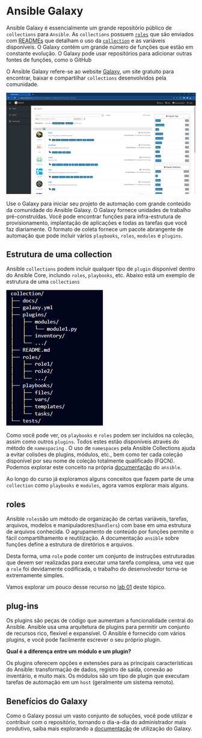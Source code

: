 Ansible Galaxy
=======================================================

Ansible Galaxy é essencialmente um grande repositório público de `collections` para `Ansible`. As `collections` possuem [`roles`](## "Uma role Ansible® é uma unidade portátil e independente de automação Ansible que serve como método preferencial para agrupar tarefas relacionadas e variáveis, arquivos, manipuladores e outros ativos associados em uma estrutura de arquivos conhecida. Embora as tarefas de automação possam ser escritas exclusivamente em um Ansible Playbook, as funções do Ansible permitem criar pacotes de conteúdo de automação que podem ser executados em uma ou mais execuções, reutilizados em playbooks e compartilhados com outros usuários em coleções.") que são enviados com [READMEs](../Appendix/Ansible/extras/nginx-role-README.md) que detalham o uso da  [`collection`](## "As collections são um formato de distribuição para o conteúdo do Ansible que pode incluir manuais, funções, módulos e plug-ins. Você pode instalar e usar coleções por meio de um servidor de distribuição, como o Ansible Galaxy, ou um servidor Pulp 3 Galaxy.") e as variáveis disponíveis. O Galaxy contém um grande número de funções que estão em constante evolução. O Galaxy pode usar repositórios para adicionar outras fontes de funções, como o GitHub

O Ansible Galaxy refere-se ao website [Galaxy](https://galaxy.ansible.com/), um site gratuito para encontrar, baixar e compartilhar `collections` desenvolvidos pela comunidade.

![site](images/06-01-04.png)

Use o Galaxy para iniciar seu projeto de automação com grande conteúdo da comunidade do Ansible Galaxy. O Galaxy fornece unidades de trabalho pré-construídas. Você pode encontrar funções para infra-estrutura de provisionamento, implantação de aplicações e todas as tarefas que você faz diariamente. O formato de coleta fornece um pacote abrangente de automação que pode incluir vários `playbooks`, `roles`, `modules` e `plugins`.

Estrutura de uma collection
-------------------------------------------------------

Ansible `collections` podem incluir qualquer tipo de `plugin` disponível dentro do Ansible Core, inclundo `roles`, `playbooks`, etc. Abaixo está um exemplo de estrutura de uma `collections`

![Colection](images/06-01-05.png)

Como você pode ver, os `playbooks` e `roles` podem ser incluídos na coleção, assim como outros `plugins`. Todos estes estão disponíveis através do método de `namespacing` . O uso de `namespaces` pela Ansible Collections ajuda a evitar colisões de plugins, módulos, etc., bem como ter cada coleção disponível por seu nome de coleção totalmente qualificado (FQCN). Podemos explorar este conceito na própria [documentação](https://galaxy.ansible.com/docs/contributing/namespaces.html) do `ansible`.

Ao longo do curso já exploramos alguns conceitos que fazem parte de uma `collection` como `playbooks` e `modules`, agora vamos explorar mais alguns.

**roles**
--------------------------------------------
Ansible `roles`são um método de organização de certas variáveis, tarefas, arquivos, modelos e manipuladores(`handlers`) com base em uma estrutura de arquivos conhecida. O agrupamento de conteúdo por funções permite o fácil compartilhamento e reutilização. A documentação `ansible` sobre funções define a estrutura de diretórios e arquivos.

Desta forma, uma `role` pode conter um conjunto de instruções estruturadas que devem ser realizadas para executar uma tarefa complexa, uma vez que a `role` foi devidamente codificada, o trabalho do desenvolvedor torna-se extremamente simples.

Vamos explorar um pouco desse recurso no  [lab 01](labs/01-lab.md) deste tópico.

**plug-ins**
--------------------------------------------

Os plugins são peças de código que aumentam a funcionalidade central do Ansible. Ansible usa uma arquitetura de plugins para permitir um conjunto de recursos rico, flexível e expansível. O Ansible é fornecido com vários plugins, e você pode facilmente escrever o seu próprio plugin.

**Qual é a diferença entre um módulo e um plugin?**

Os plugins oferecem opções e extensões para as principais características do Ansible: transformação de dados, registro de saída, conexão ao inventário, e muito mais. Os módulos são um tipo de plugin que executam tarefas de automação em um `host` (geralmente um sistema remoto).

**Benefícios do Galaxy**
--------------------------------------------------
Como o Galaxy possui um vasto conjunto de soluções, você pode utilizar e contribuir com o repositório, tornando o dia-a-dia do administrador mais produtivo, saiba mais explorando a [documentação](https://docs.ansible.com/ansible/latest/galaxy/user_guide.html) de utilização do Galaxy.